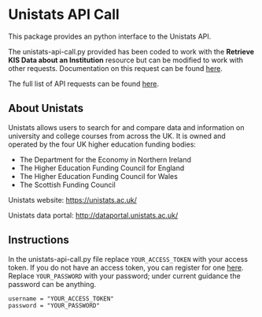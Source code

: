 # Unistats API Call
This package provides an python interface to the Unistats API.

The unistats-api-call.py provided has been coded to work with the **Retrieve KIS Data about an Institution** resource but can be modified to work with other requests. Documentation on this request can be found [here](http://data.unistats.ac.uk/api/v4/kis/help/operations/InstitutionByFormat).

The full list of API requests can be found [here](http://dataportal.unistats.ac.uk/Pages/ApiDocumentation).

## About Unistats
Unistats allows users to search for and compare data and information on university and college courses from across the UK. It is owned and operated by the four UK higher education funding bodies:

 - The Department for the Economy in Northern Ireland
 - The Higher Education Funding Council for England
 - The Higher Education Funding Council for Wales
 - The Scottish Funding Council

Unistats website: https://unistats.ac.uk/

Unistats data portal: http://dataportal.unistats.ac.uk/

## Instructions
In the unistats-api-call.py file replace ```YOUR_ACCESS_TOKEN``` with your access token. If you do not have an access token, you can register for one [here](http://dataportal.unistats.ac.uk/). Replace ```YOUR_PASSWORD``` with your password; under current guidance the password can be anything.

```
username = "YOUR_ACCESS_TOKEN"
password = "YOUR_PASSWORD"
```



